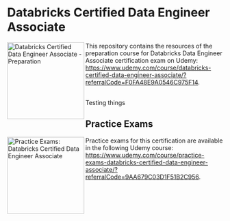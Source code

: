 # Databricks Certified Data Engineer Associate

<img align="left" role="left" src="https://img-c.udemycdn.com/course/240x135/4956262_2022_2.jpg" width="180" alt="Databricks Certified Data Engineer Associate - Preparation" />
This repository contains the resources of the preparation course for Databricks Data Engineer Associate certification exam on Udemy:
<br/>
<a href="https://www.udemy.com/course/databricks-certified-data-engineer-associate/?referralCode=F0FA48E9A0546C975F14" target="_blank">https://www.udemy.com/course/databricks-certified-data-engineer-associate/?referralCode=F0FA48E9A0546C975F14</a>.
<br/>
<br/>

Testing things

## Practice Exams

<img align="left" role="left" src="https://img-c.udemycdn.com/course/240x135/5005556_5c54.jpg" width="180" alt="Practice Exams: Databricks Certified Data Engineer Associate" />
Practice exams for this certification are available in the following Udemy course:
<br/>
<a href="https://www.udemy.com/course/practice-exams-databricks-certified-data-engineer-associate/?referralCode=9AA679C03D1F51B2C956" target="_blank">https://www.udemy.com/course/practice-exams-databricks-certified-data-engineer-associate/?referralCode=9AA679C03D1F51B2C956</a>.<br/>
